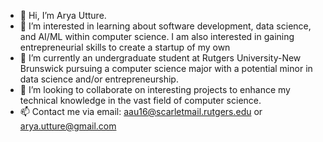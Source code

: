 - 👋 Hi, I’m Arya Utture.
- 👀 I’m interested in learning about software development, data science, and AI/ML within computer science. I am also interested in gaining entrepreneurial skills to create a
     startup of my own 
- 🌱 I’m currently an undergraduate student at Rutgers University-New Brunswick pursuing a computer science major with a potential minor in data science and/or entrepreneurship.
- 💞️ I’m looking to collaborate on interesting projects to enhance my technical knowledge in the vast field of computer science.
- 📫 Contact me via email: aau16@scarletmail.rutgers.edu or arya.utture@gmail.com

